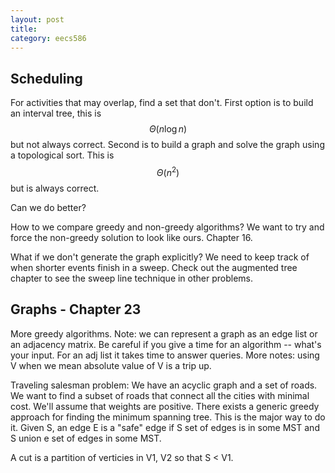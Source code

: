 ```yaml
---
layout: post
title:  
category: eecs586
---
```

## Scheduling
For activities that may overlap, find a set that don't. First option is to build an interval tree, this is $$\Theta(n \log n)$$ but not always correct. Second is to build a graph and solve the graph using a topological sort. This is $$\Theta(n^2)$$ but is always correct.

Can we do better?

How to we compare greedy and non-greedy algorithms? We want to try and force the non-greedy solution to look like ours. Chapter 16.

What if we don't generate the graph explicitly? We need to keep track of when shorter events finish in a sweep. Check out the augmented tree chapter to see the sweep line technique in other problems.

## Graphs - Chapter 23
More greedy algorithms. Note: we can represent a graph as an edge list or an adjacency matrix. Be careful if you give a time for an algorithm -- what's your input. For an adj list it takes time to answer queries. More notes: using V when we mean absolute value of V is a trip up. 

Traveling salesman problem: We have an acyclic graph and a set of roads. We want to find a subset of roads that connect all the cities with minimal cost. We'll assume that weights are positive. There exists a generic greedy approach for finding the minimum spanning tree. This is the major way to do it. Given S, an edge E is a "safe" edge if S set of edges is in some MST and S union e set of edges in some MST.

A cut is a partition of verticies in V1, V2 so that S < V1. 
